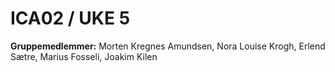 # ICA02 / UKE 5

**Gruppemedlemmer:** Morten Kregnes Amundsen, Nora Louise Krogh, Erlend Sætre, Marius Fosseli, Joakim Kilen

